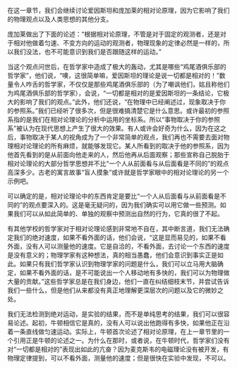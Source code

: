 在这一章节，我们会继续讨论爱因斯坦和庞加莱的相对论原理，因为它影响了我们的物理观点以及人类思想的其他分支。

庞加莱做出了下面的论述：“根据相对论原理，不管是对于固定的观测者，还是对于相对他做着匀速、不变方向的运动的观测者，物理现象的定律必然是一样的，所以我们没法，也不可能意识到我们是否跟随这样的运动。”

当这个观点问世后，在哲学家中造成了极大的轰动，尤其是哪些“鸡尾酒俱乐部的哲学家”，他们说，“噢，这很简单嘛，爱因斯坦的理论是说一切都是相对的！”数量令人咋舌的哲学家，不仅仅是那些鸡尾酒俱乐部的（为了嘲讽他们，姑且称他们为鸡尾酒俱乐部的哲学家），会说，“一切都是相对的是爱因斯坦的一条结论，它极大的影响了我们的观点。”此外，他们还说，“在物理中已经阐述过，现象取决于你的参照系。”我们已经听了很多次，但是很难搞清楚它是什么意思。或许最初的参照系指的是我们在相对论理论的分析中运用的坐标系。所以“事物取决于你的参照系”被认为在现代思想上产生了很大的效果。有人或许会好奇为什么，因为在这之后，事物取决于某人的视角成为了一个非常简单的观点，我们再也不需要去面对物理相对论理论的所有麻烦，就能够发现它。某人所看到的取决于他的参照系，因为他首先看到的是从前面向他走来的人，然后他再从后面观察；那些宣称自己脱胎于相对论理论的大部分哲学思想并不比“一个人从前面看与从后面看是不同的”的观点高深多少。古老的寓言故事“盲人摸象”或许就是哲学家眼中的相对论理论的另一个示例吧。

可以确定的是，相对论理论中的东西肯定是要比“一个人从后面看与从前面看是不同的”的观点要深入的。这是毫无疑问的，因为我们确实可以用它做一些预测。如果我们可以从如此简单的、单独的观察中预测出自然的行为，它真的很了不起。

有其他学校的哲学家对于相对论理论感到非常地不自在，其中断言道，我们无法确定我们的绝对速度，如果不看外面的话，他们会说，“这是显而易见的，如果不看外面，没有人可以测量他的速度。它是自洽的，不看外面，去讨论一个东西的速度是没有意义的；物理学家有这种想法，真的相当愚蠢，他们会意识到事实正是如此。如果只有我们哲学家认识到物理学家的问题是什么，我们可以立马用大脑确定，如果不看外面的话，是不可能说出一个人移动地有多快的，我们可以为物理做大量的贡献。”这些哲学家总是在我们身边，他们一直在纠结细枝末节，并尝试告诉我们一些什么，但是他们从来都没有真正地理解更深层次的问题以及它的微妙之处。

我们无法检测到绝对运动，是实验的结果，而不是单纯思考的结果，我们可以很容易论述。起初，牛顿相信它是真的，没有人可以说出他跑得有多快，如果他正在沿着一条直线做匀速运动。实际上，牛顿首次论述了相对论原理，在上一章节里的一个引用正是牛顿的论述之一。为什么在那时，或者说，在牛顿时代，哲学家们没有对“一切都是相对的”表现出如此的亢奋？因为麦克斯韦的电磁理论没有被开发，有物理定律提到，可以不看外面，测量他的速度；但是很快在实验中发现，不可以。
